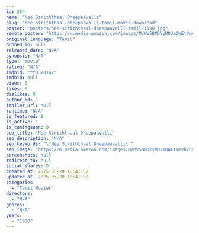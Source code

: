 ```yaml
---
id: 284
name: "Nee Siriththaal Dheepaavalli"
slug: "nee-siriththaal-dheepaavalli-tamil-movie-download"
poster: "posters/nee-siriththaal-dheepaavalli-tamil-1990.jpg"
remote_poster: "https://m.media-amazon.com/images/M/MV5BMDYyMDJmOWEtYmVhZC00Mzg4LThjNTUtZmU4ODZlMTg3NjAyXkEyXkFqcGdeQXVyMjA4OTI5NDQ@._V1_SX300.jpg"
original_language: "Tamil"
dubbed_in: null
released_date: "N/A"
synopsis: "N/A"
type: "movie"
rating: "N/A"
imdbid: "tt0320147"
tmdbid: null
views: 0
likes: 0
dislikes: 0
author_id: 1
trailer_url: null
runtime: "N/A"
is_featured: 0
is_active: 1
is_comingsoon: 0
seo_title: "Nee Siriththaal Dheepaavalli"
seo_description: "N/A"
seo_keywords: "\"Nee Siriththaal Dheepaavalli\""
seo_image: "https://m.media-amazon.com/images/M/MV5BMDYyMDJmOWEtYmVhZC00Mzg4LThjNTUtZmU4ODZlMTg3NjAyXkEyXkFqcGdeQXVyMjA4OTI5NDQ@._V1_SX300.jpg"
screenshots: null
redirect_to: null
social_shares: 0
created_at: 2025-03-20 18:41:52
updated_at: 2025-03-20 18:41:52
categories:
  - "Tamil Movies"
directors:
  - "N/A"
genres:
  - "N/A"
years:
  - "1990"
---
```

